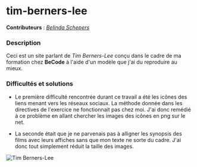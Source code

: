# tim-berners-lee

**Contributeurs** : *[Belinda Schepers](https://github.com/belindaschepers)*


### Description

Ceci est un site parlant de *Tim Berners-Lee* conçu dans le cadre de ma formation chez **BeCode** à l'aide d'un modèle
que j'ai du reproduire au mieux.

### Difficultés et solutions

* Le première difficulté rencontrée durant ce travail a été les icônes des liens menant vers les réseaux sociaux. La méthode donnée
dans les directives de l'exercice ne fonctionnait pas chez moi. J'ai donc remédié à ce problème en allant chercher les images
des icônes en png sur le net.

* La seconde était que je ne parvenais pas à alligner les synopsis des films avec leurs affiches sans que mon texte ne sorte du 
cadre. J'ai donc tout simplement réduit la taille des images.

![Tim Berners-Lee](https://media1.giphy.com/media/kTqLhS4otLPsk/giphy.gif)
